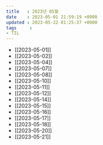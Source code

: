 ```yaml
---
title   : 2023년 05월
date    : 2023-05-01 21:59:19 +0900
updated : 2023-05-22 01:25:37 +0900
tags     : 
- TIL
---
```

- [[2023-05-01]]
- [[2023-05-02]]
- [[2023-05-04]]
- [[2023-05-07]]
- [[2023-05-08]]
- [[2023-05-10]]
- [[2023-05-11]]
- [[2023-05-12]]
- [[2023-05-14]]
- [[2023-05-15]]
- [[2023-05-16]]
- [[2023-05-17]]
- [[2023-05-18]]
- [[2023-05-20]]
- [[2023-05-21]]
